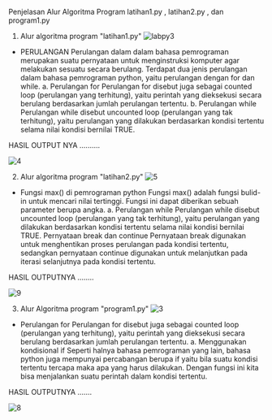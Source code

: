Penjelasan Alur Algoritma Program latihan1.py , latihan2.py , dan program1.py
1. Alur algoritma program "latihan1.py"
![labpy3](https://user-images.githubusercontent.com/47094247/52993203-fa67b880-3445-11e9-87f6-f52a20854cbc.png)
- PERULANGAN Perulangan dalam dalam bahasa pemrograman merupakan suatu pernyataan untuk menginstruksi komputer agar melakukan sesuatu secara berulang. Terdapat dua jenis perulangan dalam bahasa pemrograman python, yaitu perulangan dengan for dan while.
a. Perulangan for
Perulangan for disebut juga sebagai counted loop (perulangan yang terhitung), yaitu perintah yang dieksekusi secara berulang berdasarkan jumlah perulangan tertentu.
b. Perulangan while
Perulangan while disebut uncounted loop (perulangan yang tak terhitung), yaitu perulangan yang dilakukan berdasarkan kondisi tertentu selama nilai kondisi bernilai TRUE.

HASIL OUTPUT NYA ..........

![4](https://user-images.githubusercontent.com/47094247/52993466-e1abd280-3446-11e9-8134-1eb9243c89b2.JPG)

2. Alur algoritma program "latihan2.py"
![5](https://user-images.githubusercontent.com/47094247/52993633-6eef2700-3447-11e9-865c-549e76a5a758.png)
 - Fungsi max() di pemrograman python Fungsi max() adalah fungsi bulid-in untuk mencari nilai tertinggi. Fungsi ini dapat diberikan sebuah parameter berupa angka.
 a. Perulangan while
Perulangan while disebut uncounted loop (perulangan yang tak terhitung), yaitu perulangan yang dilakukan berdasarkan kondisi tertentu selama nilai kondisi bernilai TRUE.
Pernyataan break dan continue Pernyataan break digunakan untuk menghentikan proses perulangan pada kondisi tertentu, sedangkan pernyataan continue digunakan untuk melanjutkan pada iterasi selanjutnya pada kondisi tertentu.

HASIL OUTPUTNYA ........

![9](https://user-images.githubusercontent.com/47094247/52994026-ca6de480-3448-11e9-8b46-934e46621c55.JPG)

3. Alur Algoritma program "program1.py"
![3](https://user-images.githubusercontent.com/47094247/52994157-41a37880-3449-11e9-8b10-f4880a66f1eb.png)
 - Perulangan for
Perulangan for disebut juga sebagai counted loop (perulangan yang terhitung), yaitu perintah yang dieksekusi secara berulang berdasarkan jumlah perulangan tertentu.
 a. Menggunakan kondisional if
Seperti halnya bahasa pemrograman yang lain, bahasa python juga mempunyai percabangan berupa if yaitu bila suatu kondisi tertentu tercapa maka apa yang harus dilakukan. Dengan fungsi ini kita bisa menjalankan suatu perintah dalam kondisi tertentu.

HASIL OUTPUTNYA .......

![8](https://user-images.githubusercontent.com/47094247/52994320-c0001a80-3449-11e9-962d-bb580f5c8ef7.JPG)




